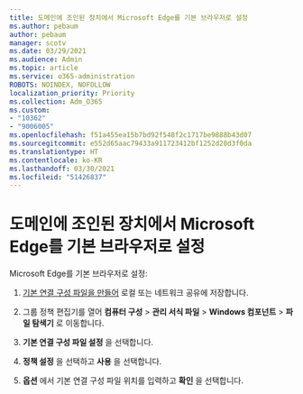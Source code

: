 ```yaml
---
title: 도메인에 조인된 장치에서 Microsoft Edge를 기본 브라우저로 설정
ms.author: pebaum
author: pebaum
manager: scotv
ms.date: 03/29/2021
ms.audience: Admin
ms.topic: article
ms.service: o365-administration
ROBOTS: NOINDEX, NOFOLLOW
localization_priority: Priority
ms.collection: Adm_O365
ms.custom:
- "10362"
- "9006005"
ms.openlocfilehash: f51a455ea15b7bd92f548f2c1717be9888b43d07
ms.sourcegitcommit: e552d65aac79433a911723412bf1252d20d3f0da
ms.translationtype: HT
ms.contentlocale: ko-KR
ms.lasthandoff: 03/30/2021
ms.locfileid: "51426837"
---
```

# <a name="set-microsoft-edge-as-the-default-browser-on-a-domain-joined-device"></a>도메인에 조인된 장치에서 Microsoft Edge를 기본 브라우저로 설정

Microsoft Edge를 기본 브라우저로 설정: 

1. [기본 연결 구성 파일을 만들어](https://go.microsoft.com/fwlink/?linkid=2132437) 로컬 또는 네트워크 공유에 저장합니다.

1. 그룹 정책 편집기를 열어 **컴퓨터 구성** > **관리 서식 파일** > **Windows 컴포넌트** > **파일 탐색기** 로 이동합니다.

1. **기본 연결 구성 파일 설정** 을 선택합니다.

1. **정책 설정** 을 선택하고 **사용** 을 선택합니다.

1. **옵션** 에서 기본 연결 구성 파일 위치를 입력하고 **확인** 을 선택합니다.
